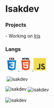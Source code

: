 <h1>Isakdev</h1>
<h3 align="left">Projects</h3>
- Working on <a href="https://github.com/Iris-Development/Panel">Iris</a>
<h3 align="left">Langs</h3>
<p align="left"> <a href="https://www.w3schools.com/css/" target="_blank"> <img src="https://raw.githubusercontent.com/devicons/devicon/master/icons/css3/css3-original-wordmark.svg" alt="css3" width="40" height="40"/> </a> <a href="https://www.w3.org/html/" target="_blank"> <img src="https://raw.githubusercontent.com/devicons/devicon/master/icons/html5/html5-original-wordmark.svg" alt="html5" width="40" height="40"/> </a> <a href="https://developer.mozilla.org/en-US/docs/Web/JavaScript" target="_blank"> <img src="https://raw.githubusercontent.com/devicons/devicon/master/icons/javascript/javascript-original.svg" alt="javascript" width="40" height="40"/> </a> </p>


<p>&nbsp;<img align="center" src="https://github-readme-stats.vercel.app/api?username=isakdev&show_icons=true&locale=en" alt="isakdev" /></p>

<p><img align="left" src="https://github-readme-stats.vercel.app/api/top-langs?username=isakdev&show_icons=true&locale=en&layout=compact" alt="isakdev" /></p>

<p>&nbsp;<img align="center" src="https://github-readme-stats.vercel.app/api?username=isakdev&show_icons=true&locale=en" alt="isakdev" /></p>

<p><img align="center" src="https://github-readme-streak-stats.herokuapp.com/?user=isakdev&" alt="isakdev" /></p>
